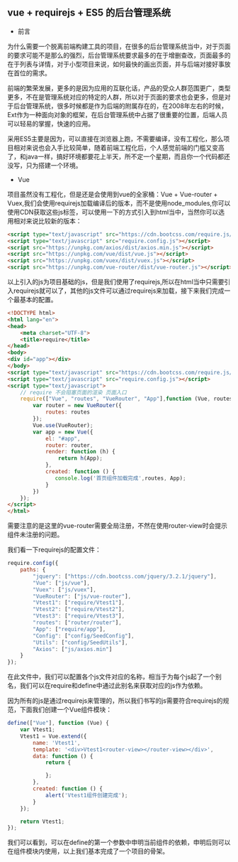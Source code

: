 ## vue + requirejs + ES5 的后台管理系统

- 前言

为什么需要一个脱离前端构建工具的项目，在很多的后台管理系统当中，对于页面的要求可能不是那么的强烈，后台管理系统要求最多的在于增删查改，页面最多的在于列表与详情，对于小型项目来说，如何最快的画出页面，并与后端对接好事放在首位的需求。

前端的繁荣发展，更多的是因为应用的互联化话，产品的受众人群范围更广，类型更多，不在是管理系统对应的特定的人群，所以对于页面的要求也会更多，但是对于后台管理系统，很多时候都是作为后端的附属存在的，在2008年左右的时候，Ext作为一种面向对象的框架，在后台管理系统中占据了很重要的位置，后端人员可以轻易的掌握，快速的应用。

采用ES5主要是因为，可以直接在浏览器上跑，不需要编译，没有工程化，那么项目相对来说也会入手比较简单，随着前端工程化后，个人感觉前端的门槛又变高了，和java一样，搞好环境都要花上半天，所不定一个星期，而且你一个代码都还没写，只为搭建一个环境。

- Vue

项目虽然没有工程化，但是还是会使用到vue的全家桶：Vue + Vue-router + Vuex,我们会使用requirejs加载编译后的版本，而不是使用node_modules,你可以使用CDN获取这些js标签，可以使用一下的方式引入到html当中，当然你可以选用相对来说比较新的版本：

````html
<script type="text/javascript" src="https://cdn.bootcss.com/require.js/2.3.5/require.min.js"></script>
<script type="text/javascript" src="require.config.js"></script>
<script src="https://unpkg.com/axios/dist/axios.min.js"></script>
<script src="https://unpkg.com/vue/dist/vue.js"></script>
<script src="https://unpkg.com/vuex/dist/vuex.js"></script>
<script src="https://unpkg.com/vue-router/dist/vue-router.js"></script>
````

以上引入的js为项目基础的js，但是我们使用了requirejs,所以在html当中只需要引入requirejs就可以了，其他的js文件可以通过requirejs来加载，接下来我们完成一个最基本的配置。

````html
<!DOCTYPE html>
<html lang="en">
<head>
    <meta charset="UTF-8">
    <title>require</title>
</head>
<body>
<div id="app"></div>
</body>
<script type="text/javascript" src="https://cdn.bootcss.com/require.js/2.3.5/require.min.js"></script>
<script type="text/javascript" src="require.config.js"></script>
<script type="text/javascript">
    // require 不会阻塞页面的渲染 页面入口
    require(["Vue", "routes", "VueRouter", "App"],function (Vue, routes, VueRouter, App) {
    	var router = new VueRouter({
            routes: routes
        });
    	Vue.use(VueRouter);
    	var app = new Vue({
            el: "#app",
            router: router,
            render: function (h) {
                return h(App);
            },
            created: function () {
               console.log('首页组件加载完成',routes, App);
            }
        })
    });
</script>
</html>
````

需要注意的是这里的vue-router需要全局注册，不然在使用router-view时会提示组件未注册的问题。

我们看一下requirejs的配置文件：

````javascript
require.config({
	paths: {
		"jquery": ["https://cdn.bootcss.com/jquery/3.2.1/jquery"],
		"Vue": ["js/vue"],
		"Vuex": ["js/vuex"],
		"VueRouter": ["js/vue-router"],
		"Vtest1": ["require/Vtest1"],
		"Vtest2": ["require/Vtest2"],
		"Vtest3": ["require/Vtest3"],
		"routes": ["router/router"],
		"App": ["require/app"],
		"Config": ["config/SeedConfig"],
		"Utils": ["config/SeedUtils"],
		"Axios": ["js/axios.min"]
	}
});
````

在此文件中，我们可以配置各个js文件对应的名称，相当于为每个js起了一个别名，我们可以在require和define中通过此别名来获取对应的js作为依赖。

因为所有的js是通过requirejs来管理的，所以我们书写的js需要符合requirejs的规范，下面我们创建一个Vue组件模块：

````javascript
define(["Vue"], function (Vue) {
	var Vtest1;
	Vtest1 = Vue.extend({
		name: 'Vtest1',
		template: '<div>Vtest1<router-view></router-view></div>',
		data: function () {
			return {

			};
		},
		created: function () {
			alert('Vtest1组件创建完成');
		}
	});

	return Vtest1;
});
````

我们可以看到，可以在define的第一个参数中申明当前组件的依赖，申明后则可以在组件模块内使用，以上我们基本完成了一个项目的骨架。


